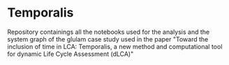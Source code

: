# Temporalis
Repository containings all the notebooks used for the analysis and the system graph of the glulam case study used in the paper "Toward the inclusion of time in LCA: Temporalis, a new method and computational tool for dynamic Life Cycle Assessment (dLCA)"
